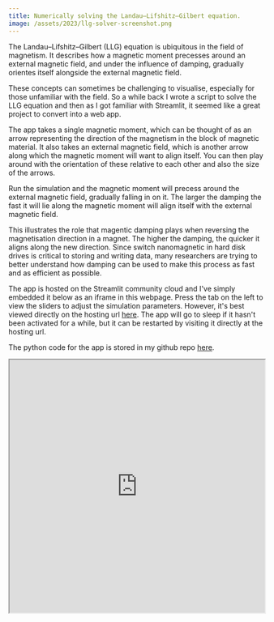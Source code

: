 ```yaml
---
title: Numerically solving the Landau–Lifshitz–Gilbert equation. 
image: /assets/2023/llg-solver-screenshot.png
---  
```


The Landau–Lifshitz–Gilbert (LLG) equation is ubiquitous in the field of magnetism. It describes how a magnetic moment precesses around an external magnetic field, and under the influence of damping, gradually orientes itself alongside the external magnetic field. 

These concepts can sometimes be challenging to visualise, especially for those unfamiliar with the field. So a while back I wrote a script to solve the LLG equation and then as I got familiar with Streamlit, it seemed like a great project to convert into a web app. 

The app takes a single magnetic moment, which can be thought of as an arrow representing the direction of the magnetism in the block of magnetic material. It also takes an external magnetic field, which is another arrow along which the magnetic moment will want to align itself. You can then play around with the orientation of these relative to each other and also the size of the arrows. 

Run the simulation and the magnetic moment will precess around the external magnetic field, gradually falling in on it. The larger the damping the fast it will lie along the magnetic moment will align itself with the external magnetic field. 

This illustrates the role that magentic damping plays when reversing the magnetisation direction in a magnet. The higher the damping, the quicker it aligns along the new direction. Since switch nanomagnetic in hard disk drives is critical to storing and writing data, many researchers are trying to better understand how damping can be used to make this process as fast and as efficient as possible. 

The app is hosted on the Streamlit community cloud and I've simply embedded it below as an iframe in this webpage. Press the tab on the left to view the sliders to adjust the simulation parameters. However, it's best viewed directly on the hosting url [here](https://llgdemo.streamlit.app/). The app will go to sleep if it hasn't been activated for a while, but it can be restarted by visiting it directly at the hosting url. 

The python code for the app is stored in my github repo [here](https://github.com/rich970/LLG-app). 


<iframe src="https://llgdemo.streamlit.app//?embedded=true"
		frameborder="2"
		marginheight="1000"
		marginwidth="500"
		width="100%"
		height="500"
		scrolling="no">
</iframe>



